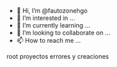 - 👋 Hi, I’m @fautozonehgo
- 👀 I’m interested in ...
- 🌱 I’m currently learning ...
- 💞️ I’m looking to collaborate on ...
- 📫 How to reach me ...

<!---
fautozonehgo/fautozonehgo is a ✨ special ✨ repository because its `README.md` (this file) appears on your GitHub profile.
You can click the Preview link to take a look at your changes.
--->root proyectos errores y creaciones

